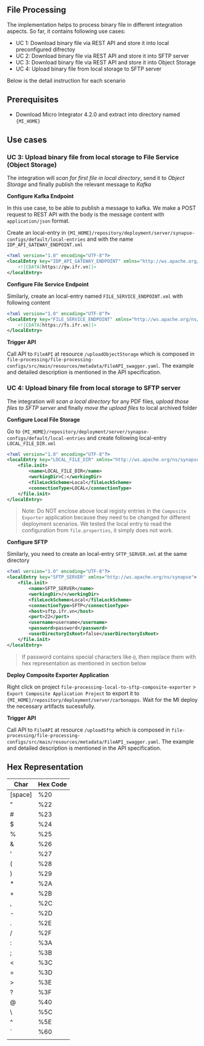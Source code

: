 ## File Processing

The implementation helps to process binary file in different integration aspects. So far, it contains following use cases:

- UC 1: Download binary file via REST API and store it into local preconfigured difrectoy
- UC 2: Download binary file via REST API and store it into SFTP server
- UC 3: Download binary file via REST API and store it into Object Storage
- UC 4: Upload binary file from local storage to SFTP server

Below is the detail instruction for each scenario

## Prerequisites

- Download Micro Integrator 4.2.0 and extract into directory named `{MI_HOME}`

## Use cases
### UC 3: Upload binary file from local storage to File Service (Object Storage)
The integration will _scan for first file in local directory_, send it to _Object Storage_ and finally publish the relevant message to _Kafka_

__Configure Kafka Endpoint__

In this use case, to be able to publish a message to kafka. We make a POST request to REST API with the body is the message content with `application/json` format.

Create an local-entry in `{MI_HOME}/repository/deployment/server/synapse-configs/default/local-entries` and with the name `IDP_API_GATEWAY_ENDPOINT.xml`

```xml
<?xml version="1.0" encoding="UTF-8"?>
<localEntry key="IDP_API_GATEWAY_ENDPOINT" xmlns="http://ws.apache.org/ns/synapse">
    <![CDATA[https://gw.ifr.vn]]>
</localEntry>
```

__Configure File Service Endpoint__

Similarly, create an local-entry named `FILE_SERVICE_ENDPOINT.xml` with following content

```xml
<?xml version="1.0" encoding="UTF-8"?>
<localEntry key="FILE_SERVICE_ENDPOINT" xmlns="http://ws.apache.org/ns/synapse">
    <![CDATA[https://fs.ifr.vn]]>
</localEntry>
```

__Trigger API__

Call API to `FileAPI` at resource `/uploadObjectStorage` which is composed in `file-processing/file-processing-configs/src/main/resources/metadata/FileAPI_swagger.yaml`. The example and detailed description is mentioned in the API specification.

### UC 4: Upload binary file from local storage to SFTP server
The integration will _scan a local directory_ for any PDF files, _upload those files to SFTP server_ and finally _move the upload files_ to local archived folder

__Configure Local File Storage__

Go to `{MI_HOME}/repository/deployment/server/synapse-configs/default/local-entries` and create following local-entry `LOCAL_FILE_DIR.xml`

```xml
<?xml version="1.0" encoding="UTF-8"?>
<localEntry key="LOCAL_FILE_DIR" xmlns="http://ws.apache.org/ns/synapse">
    <file.init>
        <name>LOCAL_FILE_DIR</name>
        <workingDir>C:</workingDir>
        <fileLockScheme>Local</fileLockScheme>
        <connectionType>LOCAL</connectionType>
    </file.init>
</localEntry>
```
> Note: Do NOT enclose above local registy entries in the `Composite Exporter` application because they need to be changed for different deployment scenarios. We tested the local entry to read the configuration from `file.properties`, it simply does not work.

__Configure SFTP__

Similarly, you need to create an local-entry `SFTP_SERVER.xml` at the same directory
```xml
<?xml version="1.0" encoding="UTF-8"?>
<localEntry key="SFTP_SERVER" xmlns="http://ws.apache.org/ns/synapse">
    <file.init>
        <name>SFTP_SERVER</name>
        <workingDir>/</workingDir>
        <fileLockScheme>Local</fileLockScheme>
        <connectionType>SFTP</connectionType>
        <host>sftp.ifr.vn</host>
        <port>22</port>
        <username>username</username>
        <password>password</password>
        <userDirectoryIsRoot>false</userDirectoryIsRoot>
    </file.init>
</localEntry>
```

> If password contains special characters like `@`, then replace them with hex representation as mentioned in section below

__Deploy Composite Exporter Application__

Right click on project `file-processing-local-to-sftp-composite-exporter` > `Export Composite Application Project` to export it to `{MI_HOME}/repository/deployment/server/carbonapps`. Wait for the MI deploy the necessary artifacts sucessfully.

__Trigger API__

Call API to `FileAPI` at resource `/uploadSftp` which is composed in `file-processing/file-processing-configs/src/main/resources/metadata/FileAPI_swagger.yaml`. The example and detailed description is mentioned in the API specification.

## Hex Representation
 | Char  | Hex Code |
 |------|-------- |
 | [space] | %20
 |    " |    %22
 |    # |    %23
 |    $ |    %24
 |    % |    %25
 |    & |    %26
 |    ' |    %27
 |    ( |    %28
 |    ) |    %29
 |    * |    %2A
 |    + |    %2B
 |    , |    %2C
 |    - |    %2D
 |    . |    %2E
 |    / |    %2F
 |    : |    %3A
 |    ; |    %3B
 |    < |    %3C
 |    = |    %3D
 |    > |    %3E
 |    ? |    %3F
 |    @ |    %40
 |    \ |    %5C
 |    ^ |    %5E
 |    ` |    %60
 |    | |    %7C
